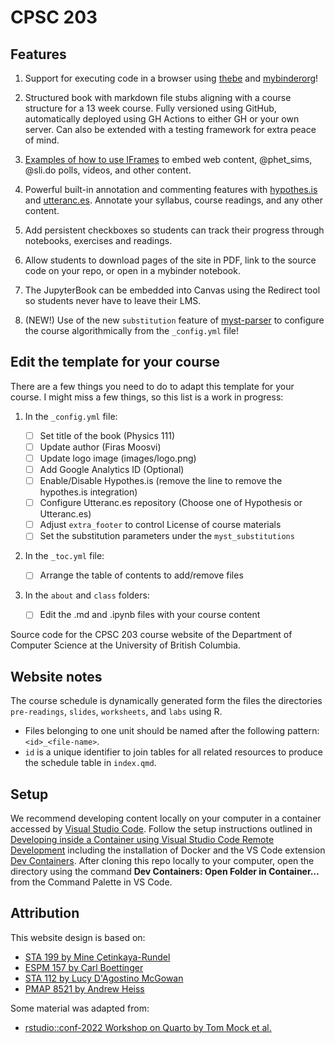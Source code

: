 # CPSC 203

## Features

1.  Support for executing code in a browser using [thebe](https://thebe.readthedocs.io/en/latest/) and [mybinderorg](https://mybinder.org)!

2.  Structured book with markdown file stubs aligning with a course structure for a 13 week course.
    Fully versioned using GitHub, automatically deployed using GH Actions to either GH or your own server.
    Can also be extended with a testing framework for extra peace of mind.

3.  [Examples of how to use IFrames](https://firasm.github.io/jupyterbook_course_template/notes/topic1.html#) to embed web content, @phet_sims, @sli.do polls, videos, and other content.

4.  Powerful built-in annotation and commenting features with [hypothes.is](http://hypothes.is) and [utteranc.es](http://utteranc.es).
    Annotate your syllabus, course readings, and any other content.

5.  Add persistent checkboxes so students can track their progress through notebooks, exercises and readings.

6.  Allow students to download pages of the site in PDF, link to the source code on your repo, or open in a mybinder notebook.

7.  The JupyterBook can be embedded into Canvas using the Redirect tool so students never have to leave their LMS.

8.  (NEW!) Use of the new `substitution` feature of [myst-parser](https://myst-parser.readthedocs.io/en/latest/develop/_changelog.html#id1) to configure the course algorithmically from the `_config.yml` file!

## Edit the template for your course

There are a few things you need to do to adapt this template for your course.
I might miss a few things, so this list is a work in progress:

1.  In the `_config.yml` file:

    -   [ ] Set title of the book (Physics 111)
    -   [ ] Update author (Firas Moosvi)
    -   [ ] Update logo image (images/logo.png)
    -   [ ] Add Google Analytics ID (Optional)
    -   [ ] Enable/Disable Hypothes.is (remove the line to remove the hypothes.is integration)
    -   [ ] Configure Utteranc.es repository (Choose one of Hypothesis or Utteranc.es)
    -   [ ] Adjust `extra_footer` to control License of course materials
    -   [ ] Set the substitution parameters under the `myst_substitutions`

2.  In the `_toc.yml` file:

    -   [ ] Arrange the table of contents to add/remove files

3.  In the `about` and `class` folders:

    -   [ ] Edit the .md and .ipynb files with your course content

Source code for the CPSC 203 course website of the Department of Computer Science at the University of British Columbia.

## Website notes

The course schedule is dynamically generated form the files the directories `pre-readings`, `slides`, `worksheets`, and `labs` using R.
- Files belonging to one unit should be named after the following pattern: `<id>_<file-name>`.
- `id` is a unique identifier to join tables for all related resources to produce the schedule table in `index.qmd`.

## Setup

We recommend developing content locally on your computer in a container accessed by [Visual Studio Code](https://code.visualstudio.com/).
Follow the setup instructions outlined in [Developing inside a Container using Visual Studio Code Remote Development](https://code.visualstudio.com/docs/devcontainers/containers) including the installation of Docker and the VS Code extension [Dev Containers](https://marketplace.visualstudio.com/items?itemName=ms-vscode-remote.remote-containers).
After cloning this repo locally to your computer, open the directory using the command **Dev Containers: Open Folder in Container…** from the Command Palette in VS Code.

## Attribution

This website design is based on:

-   [STA 199 by Mine Çetinkaya-Rundel](https://sta199-s24.github.io/)
-   [ESPM 157 by Carl Boettinger](https://espm-157.carlboettiger.info/)
-   [STA 112 by Lucy D'Agostino McGowan](https://sta-112-s24.github.io/website/)
-   [PMAP 8521 by Andrew Heiss](https://evalsp25.classes.andrewheiss.com/)

Some material was adapted from:

-   [rstudio::conf-2022 Workshop on Quarto by Tom Mock et al.](https://github.com/rstudio-conf-2022/get-started-quarto)
